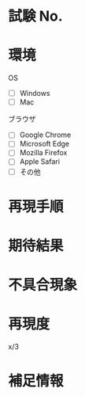 # 試験 No.
<!-- 試験仕様書と試験番号を記載してください -->

# 環境
<!-- 不具合が発生した自身の環境を選択してください -->
OS
- [ ] Windows
- [ ] Mac

ブラウザ
- [ ] Google Chrome
- [ ] Microsoft Edge
- [ ] Mozilla Firefox
- [ ] Apple Safari
- [ ] その他

# 再現手順
<!-- 不具合を発生させる手順を記載して下さい -->
<!-- 例：
1. xxx画面を表示する
2. yyyボタンを押下する
-->

# 期待結果
<!-- 本来（不具合がなければ）起こるべき結果を記載してください -->
<!-- 例：
zzz画面が表示される
-->

# 不具合現象
<!-- 発生した不具合を記載してください -->
<!-- 画面があったほうが分かりやすい場合はキャプチャを添付してください -->
<!-- 例:
画面が切り替わらない
-->

# 再現度
<!-- #再現手順 を3回繰り返し、発生した回数を記載してください -->
<!-- 補足:
不具合によっては再現性が不定なものが存在するため、こういった情報を添えることがあります
-->
x/3

# 補足情報
<!-- 環境依存の再現性や、特定条件下 (例: 登録直後等々) でしか発生しない情報がある場合に記載してください -->
<!-- 例:
同様の操作を Firefox で行った場合は発生しませんでした。
入力内容をクリアした場合のみ発生しました。
-->
